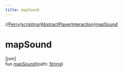 ```yaml
---
title: mapSound
---
```

//[Perry](../../../index.html)/[scripting](../index.html)/[AbstractPlayerInteraction](index.html)/[mapSound](map-sound.html)



# mapSound



[jvm]\
fun [mapSound](map-sound.html)(path: [String](https://kotlinlang.org/api/latest/jvm/stdlib/kotlin/-string/index.html))




